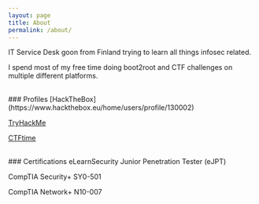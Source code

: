 ```yaml
---
layout: page
title: About
permalink: /about/
---
```


IT Service Desk goon from Finland trying to learn all things infosec related.

I spend most of my free time doing boot2root and CTF challenges on multiple different platforms.

<br/>
### Profiles
[HackTheBox](https://www.hackthebox.eu/home/users/profile/130002)

[TryHackMe](https://tryhackme.com/p/joona)

[CTFtime](https://ctftime.org/team/106279)

<br/>
### Certifications
eLearnSecurity Junior Penetration Tester (eJPT)

CompTIA Security+ SY0-501

CompTIA Network+ N10-007
